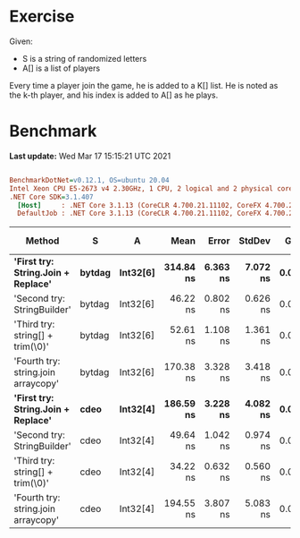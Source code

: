﻿# Exercise

Given:
- S is a string of randomized letters
- A[] is a list of players


Every time a player join the game, he is added to a K[] list.
He is noted as the k-th player, and his index is added to A[] as he plays.

# Benchmark

**Last update:** Wed Mar 17 15:15:21 UTC 2021

``` ini

BenchmarkDotNet=v0.12.1, OS=ubuntu 20.04
Intel Xeon CPU E5-2673 v4 2.30GHz, 1 CPU, 2 logical and 2 physical cores
.NET Core SDK=3.1.407
  [Host]     : .NET Core 3.1.13 (CoreCLR 4.700.21.11102, CoreFX 4.700.21.11602), X64 RyuJIT
  DefaultJob : .NET Core 3.1.13 (CoreCLR 4.700.21.11102, CoreFX 4.700.21.11602), X64 RyuJIT


```
|                              Method |      S |        A |      Mean |    Error |   StdDev |  Gen 0 | Gen 1 | Gen 2 | Allocated |
|------------------------------------ |------- |--------- |----------:|---------:|---------:|-------:|------:|------:|----------:|
|  **&#39;First try: String.Join + Replace&#39;** | **bytdag** | **Int32[6]** | **314.84 ns** | **6.363 ns** | **7.072 ns** | **0.0110** |     **-** |     **-** |     **288 B** |
|         &#39;Second try: StringBuilder&#39; | bytdag | Int32[6] |  46.22 ns | 0.802 ns | 0.626 ns | 0.0046 |     - |     - |     120 B |
|    &#39;Third try: string[] + trim(\0)&#39; | bytdag | Int32[6] |  52.61 ns | 1.108 ns | 1.361 ns | 0.0042 |     - |     - |     112 B |
| &#39;Fourth try: string.join arraycopy&#39; | bytdag | Int32[6] | 170.38 ns | 3.328 ns | 3.418 ns | 0.0079 |     - |     - |     208 B |
|  **&#39;First try: String.Join + Replace&#39;** |   **cdeo** | **Int32[4]** | **186.59 ns** | **3.228 ns** | **4.082 ns** | **0.0072** |     **-** |     **-** |     **192 B** |
|         &#39;Second try: StringBuilder&#39; |   cdeo | Int32[4] |  49.64 ns | 1.042 ns | 0.974 ns | 0.0042 |     - |     - |     112 B |
|    &#39;Third try: string[] + trim(\0)&#39; |   cdeo | Int32[4] |  34.22 ns | 0.632 ns | 0.560 ns | 0.0024 |     - |     - |      64 B |
| &#39;Fourth try: string.join arraycopy&#39; |   cdeo | Int32[4] | 194.55 ns | 3.807 ns | 5.083 ns | 0.0083 |     - |     - |     224 B |
